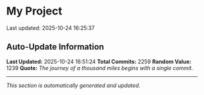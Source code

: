 # My Project


Last updated: 2025-10-24 16:25:37


























































































































































































































































































































































































































































































































































































































































































































































































































































































































































































































































































































































































































































































































































































































































































































































































































































































































































































































































































































































































































































































































































































































































































































































































































































































































































































































































































































































## Auto-Update Information

**Last Updated:** 2025-10-24 16:51:24
**Total Commits:** 2259
**Random Value:** 1239
**Quote:** _The journey of a thousand miles begins with a single commit._

---
_This section is automatically generated and updated._